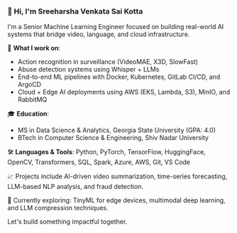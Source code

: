 ### 👋 Hi, I'm Sreeharsha Venkata Sai Kotta

I'm a Senior Machine Learning Engineer focused on building real-world AI systems that bridge video, language, and cloud infrastructure.

🚀 **What I work on**:
- Action recognition in surveillance (VideoMAE, X3D, SlowFast)
- Abuse detection systems using Whisper + LLMs 
- End-to-end ML pipelines with Docker, Kubernetes, GitLab CI/CD, and ArgoCD
- Cloud + Edge AI deployments using AWS (EKS, Lambda, S3), MinIO, and RabbitMQ

🎓 **Education**:
- MS in Data Science & Analytics, Georgia State University (GPA: 4.0)
- BTech in Computer Science & Engineering, Shiv Nadar University

🛠️ **Languages & Tools**: Python, PyTorch, TensorFlow, HuggingFace, OpenCV, Transformers, SQL, Spark, Azure, AWS, Git, VS Code

📈 Projects include AI-driven video summarization, time-series forecasting, LLM-based NLP analysis, and fraud detection.

🌱 Currently exploring: TinyML for edge devices, multimodal deep learning, and LLM compression techniques.

Let's build something impactful together.
